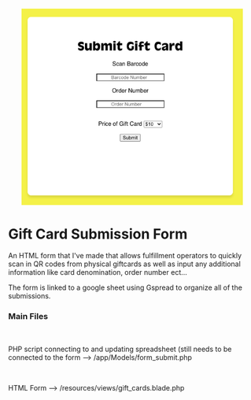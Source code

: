 <p align="center">
  <img src="https://github.com/Ethansteip/Gift-card-submitter/blob/master/Screen%20Shot%202020-10-27%20at%2010.32.23%20AM.png" width="450" title="hover text">
  
</p>

<h1>Gift Card Submission Form</h1>

An HTML form that I've made that allows fulfillment operators to quickly scan in QR codes from physical giftcards as well as input any additional information like card denomination, order number ect...

The form is linked to a google sheet using Gspread to organize all of the submissions.

<h3>Main Files</h3>

<br>
<p>PHP script connecting to and updating spreadsheet (still needs to be connected to the form --> /app/Models/form_submit.php</p><br>
<p>HTML Form --> /resources/views/gift_cards.blade.php</p>



